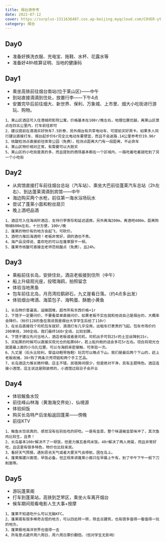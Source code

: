 ```yaml
---
title: 烟台游参考
date: 2022-07-12
cover: https://surplus-1311636487.cos.ap-beijing.myqcloud.com/COVER-yt.jpg
category: 烟台
---
```

## Day0 
* 准备好换洗衣服、充电宝、拖鞋、水杯、花露水等
* 准备好48h核算证明、当地的健康码
## Day1
* 乘坐高铁前往烟台南站(位于莱山区)——中午
* 到站直接滴滴到住处，放置行李——下午4点
* 安置完毕后前往烟大、新世界、保利、万象城、上市里、烟大小吃街进行游玩、购物。
```
1、莱山区酒店可入住港城府影院公寓，价格基本在100r/晚左右，地理位置优越，离莱山区景点在四五公里内，打车前往即可    
2、建议提前在滴滴买好快车7.5折券，另外烟台有共享电动车、可提前买好周卡。如果多人同行建议直接打车、烟台起步价6r完全比电动车要便宜，而且不会迷路.14公里参考价19.96r        
3、核酸检测点直接前往体育公园（免费），检测点距离大门有一段距离，不必弃车      
4、莱山区物价相对正常，有需要可以大胆买    
5、莱山区的小吃街是真的多，而且提到的商场基本都在一个区域内，一路吃着吃着就吃到了另一个小吃街
```
## Day2
* 从宾馆直接打车前往烟台总站（汽车站）、乘坐大巴前往蓬莱汽车总站（2h左右）、到达蓬莱滴滴到宾馆——中午
* 海边购买两个水枪，前往第一海水浴场玩水
* 尝试了蓬莱小面和粉丝扇贝
* 晚上酒吧品酒
```
1、酒店可入住海阅轩酒店，支持行李寄存和延迟退房。另外离海200m，离酒吧400m，距离购物城600m左右，十分方便，100r/晚    
2、蓬莱的物价有的地方会起飞，可砍价。    
3、酒吧力推后海酒吧！老板非常好，调的酒也不贵。    
4、海产品没得说、喜欢吃的可以在蓬莱狠干一顿。    
5、蓬莱市核酸可直接去老师范核酸点（免费），且24h。    
```
## Day3
* 乘船前往长岛，安排住处，酒店老板接到住所（中午）        
* 船上升级观光座，投喂海鸥，拍照留念    
* 体验当地黑鱼    
* 包车前往北岛，月亮湾捡鹅卵石，九丈崖看日落。（约4点多出发）    
* 体验烟台啤酒、海菜包子、海鸭蛋、酥脆小黄鱼    
```
1、长岛物价普遍高，运输困难，超市所有东西价格+1r    
2、下馆子一定要问价，不要看菜单直接问价，如果老板不实在就和他说自己是烟台的，大概率会降价。（标价128的鱼在我说我是烟台大学学生后给了110r）    
3、在长岛直接找个司机包车就好、滴滴打车几乎没用，出租车打表贵的飞起。包车市场价约200单线，300全线。我们最终160r全线，比较划算。    
4、下馆子建议先问当地人，酒店老板或者是司机，司机出手可将25r的土豆丝降到15r。    
5、买船票的时候可以直接买观光仓的船票60r，若上船升舱的话会多花5r左右。坦白将观光仓就是最上面的小马扎位置，可以与海鸥亲密接触，可体验一次。    
6、九丈崖（石头比较利，穿运动鞋带拖鞋）玩完可以晚点下山。我们是最后两个下山的，赶上老板收摊，30r购了两条贝壳项链和两个手工艺品。    
7、长岛酒店力推长微柠檬。店主不错，民宿房间很少，但是绝对干净，具有主题特色。酒店连接小酒馆，店主说这是刚装修的，小酒馆过段日子会开业
```
## Day4
* 体验鲅鱼水饺
* 前往峰山林海（黄渤海交界处）、仙境源
* 体验焖饭
* 购买长岛特产后坐船返回蓬莱——傍晚
* 前往KTV
```
1、鲅鱼水饺说真的、感觉没有在别处吃的好吃。一是有韭菜，整个味道被韭菜味冲了，其次鱼肉比较生，且贵！    
2、长岛基本100r解决不了一顿饭，但是力推瓦香鸡米饭。40r解决了两人用餐，而且非常好吃，且店里有很多特色，物价也比较亲民。    
3、看好天气预报，遇到恶劣天气或者大雾天气会停航，困在岛上。    
4、蓬莱推建兴面馆，早饭必备。但正规来讲蓬莱小面只在早晨上午有，到了中午下午一般下刀削面等。    
```
## Day5
* 游玩蓬莱阁
* 打车到蓬莱站，高铁到芝罘区，乘坐火车离开烟台
* 候车期间观看电影人生大事+按摩
```
1、蓬莱不知道吃什么可以无脑KFC。    
2、蓬莱阁有很多稀奇古怪的地方，可以四处转一转，除去古建筑，也有很多值得一看值得一玩的地方。    
3、蓬莱极地海洋世界也值得一去   
4、所有景点避开周六周日，周六周日票价翻倍。（但对学生无影响）     
```